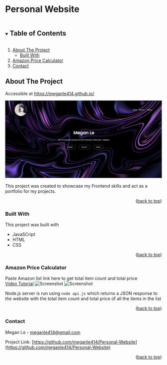 # Personal Website
<details open="open">
  <summary><h2 style="display: inline-block">Table of Contents</h2></summary>
  <ol>
    <li>
      <a href="#about-the-project">About The Project</a>
      <ul>
        <li><a href="#built-with">Built With</a></li>
      </ul>
    </li>
    <li><a href="#amazon-price-calculator">Amazon Price Calculator</a></li>
    <li><a href="#contact">Contact</a></li>
  </ol>
</details>

<!-- ABOUT THE PROJECT -->
## About The Project

Accessible at https://meganle414.github.io/

![Screenshot](https://github.com/meganle414/Personal-Website/blob/main/images/website-screenshot.png?raw=true)

This project was created to showcase my Frontend skills and act as a portfolio for my projects.

<p align="right">(<a href="#Personal Website">back to top</a>)</p>

### Built With

This project was built with

* JavaSCript
* HTML
* CSS

<p align="right">(<a href="#Personal Website">back to top</a>)</p>

### Amazon Price Calculator

Paste Amazon list link here to get total item count and total price<br>
[Video Tutorial](https://github.com/meganle414/meganle414.github.io/assets/66089268/2e6779cf-e906-4795-a20e-e4d5d5cecb3d)
![Screenshot](https://github.com/meganle414/Personal-Website/blob/main/images/calculator.png?raw=true)
![Screenshot](https://github.com/meganle414/Personal-Website/blob/main/images/amazon-price-calculator-list.png?raw=true)

Node.js server is run using
```node api.js```
which returns a JSON response to the website with the total item count and total price of all the items in the list

<p align="right">(<a href="#Personal Website">back to top</a>)</p>

### Contact

Megan Le - meganle414@gmail.com

Project Link: [https://github.com/meganle414/Personal-Website](https://github.com/meganle414/Personal-Website)

<p align="right">(<a href="#Personal Website">back to top</a>)</p>
